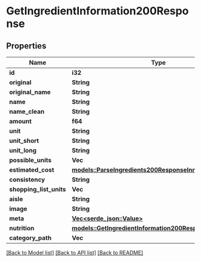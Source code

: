 # GetIngredientInformation200Response

## Properties

Name | Type | Description | Notes
------------ | ------------- | ------------- | -------------
**id** | **i32** |  | 
**original** | **String** |  | 
**original_name** | **String** |  | 
**name** | **String** |  | 
**name_clean** | **String** |  | 
**amount** | **f64** |  | 
**unit** | **String** |  | 
**unit_short** | **String** |  | 
**unit_long** | **String** |  | 
**possible_units** | **Vec<String>** |  | 
**estimated_cost** | [**models::ParseIngredients200ResponseInnerEstimatedCost**](parseIngredients_200_response_inner_estimatedCost.md) |  | 
**consistency** | **String** |  | 
**shopping_list_units** | **Vec<String>** |  | 
**aisle** | **String** |  | 
**image** | **String** |  | 
**meta** | [**Vec<serde_json::Value>**](serde_json::Value.md) |  | 
**nutrition** | [**models::GetIngredientInformation200ResponseNutrition**](getIngredientInformation_200_response_nutrition.md) |  | 
**category_path** | **Vec<String>** |  | 

[[Back to Model list]](../README.md#documentation-for-models) [[Back to API list]](../README.md#documentation-for-api-endpoints) [[Back to README]](../README.md)


